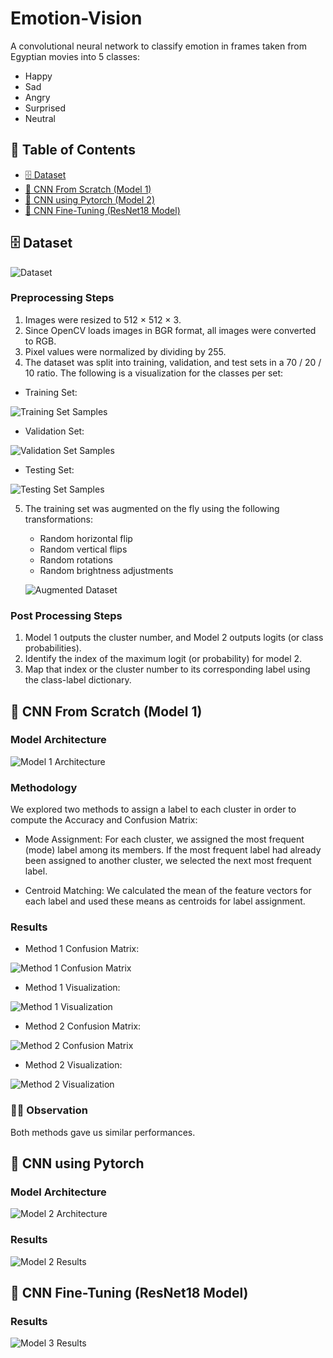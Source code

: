 # Emotion-Vision
A convolutional neural network to classify emotion in frames taken from Egyptian movies into 5 classes:
- Happy
- Sad
- Angry
- Surprised
- Neutral

## 📄 Table of Contents

<!-- - [🚀 Tech Stack](#-tech-stack)
- [✨ Features](#-features) -->
- [🗄️ Dataset](#️-dataset)
- [🤖 CNN From Scratch (Model 1)](#-cnn-from-scratch-model-1)
- [🤖 CNN using Pytorch (Model 2)](#-cnn-fine-tuning-resnet18-model)
- [🤖 CNN Fine-Tuning (ResNet18 Model)](#-cnn-fine-tuning-model-2)
<!-- - [🔗 REST API Endpoints](#-rest-api-endpoints)
- [🛠️ Setup Instructions](#️-setup-instructions)
- [📖 API Usage Examples](#-api-usage-examples)
- [📁 Project Structure](#-project-structure) -->

## 🗄️ Dataset

![Dataset](images/Dataset.png)

### Preprocessing Steps

1) Images were resized to 512 × 512 × 3.
2) Since OpenCV loads images in BGR format, all images were
converted to RGB.
3) Pixel values were normalized by dividing by 255.
4) The dataset was split into training, validation, and test sets in a 70 /
20 / 10 ratio. The following is a visualization for the classes per set: 
- Training Set:

![Training Set Samples](images/Training%20Set%20Samples.png)

- Validation Set:

![Validation Set Samples](images/Validation%20Set%20Samples.png)

- Testing Set:

![Testing Set Samples](images/Testing%20Set%20Samples.png)

5) The training set was augmented on the fly using the following transformations:
   - Random horizontal flip
   - Random vertical flips
   - Random rotations
   - Random brightness adjustments

   ![Augmented Dataset](images/Augmented%20Dataset.png)

### Post Processing Steps

1) Model 1 outputs the cluster number, and Model 2 outputs logits (or class probabilities).
2) ​Identify the index of the maximum logit (or probability) for model 2.
3) ​Map that index or the cluster number to its corresponding label using the class-label dictionary.


## 🤖 CNN From Scratch (Model 1)

### Model Architecture

![Model 1 Architecture](images/Model%201%20Architecture.png)

### Methodology

We explored two methods to assign a label to each cluster in order to compute the Accuracy and Confusion Matrix:

- Mode Assignment: For each cluster, we assigned the most frequent (mode) label among its members. If the most frequent label had already been assigned to another cluster, we selected the next most frequent label.

- Centroid Matching: We calculated the mean of the feature vectors for each label and used these means as centroids for label assignment.

### Results

- Method 1 Confusion Matrix:

![Method 1 Confusion Matrix](images/Model1%20Methode1%20CM.png)

- Method 1 Visualization:

![Method 1 Visualization](images/Model1%20Methode1%20Viz.png)

- Method 2 Confusion Matrix:

![Method 2 Confusion Matrix](images/Model1%20Methode2%20CM.png)

- Method 2 Visualization:

![Method 2 Visualization](images/Model1%20Methode2%20Viz.png)

### 🕵🏻 Observation

Both methods gave us similar performances.

## 🤖 CNN using Pytorch

### Model Architecture

![Model 2 Architecture](images/Model%202%20Architecture.png)

### Results

![Model 2 Results](images/Model%202%20Results.png)

## 🤖 CNN Fine-Tuning (ResNet18 Model)

### Results

![Model 3 Results](images/ResNet18%20Results.png)